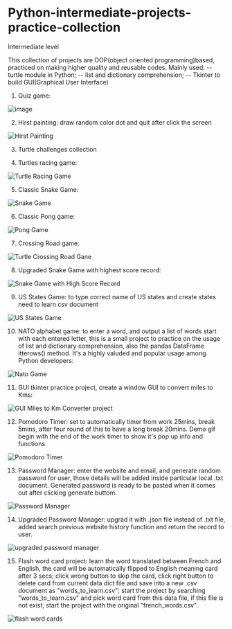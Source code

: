 # Python-intermediate-projects-practice-collection
Intermediate level

This collection of projects are OOP(object oriented programming)based, practiced on making higher quality and reusable codes. 
Mainly used: 
-- turtle module in Python; 
-- list and dictionary comprehension; 
-- Tkinter to build GUI(Graphical User Interface)




1. Quiz game: 


![image](https://user-images.githubusercontent.com/52498280/103629896-a2c88c80-4f8c-11eb-98fa-d69273a496eb.png)



2. Hirst painting: draw random color dot and quit after click the screen


![Hirst Painting](https://user-images.githubusercontent.com/52498280/104828945-5cdbc480-58ba-11eb-9099-2eb4bb26af22.gif)



3. Turtle challenges collection


4. Turtles racing game:


![Turtle Racing Game](https://user-images.githubusercontent.com/52498280/104828953-69601d00-58ba-11eb-8362-3c6c288237bb.gif)



5. Classic Snake Game: 


![Snake Game](https://user-images.githubusercontent.com/52498280/104828946-5e0cf180-58ba-11eb-9134-26bf6215a82f.gif)



6. Classic Pong game:


![Pong Game](https://user-images.githubusercontent.com/52498280/104828550-5fd4b600-58b6-11eb-903c-0cb31c1928ca.gif)



7. Crossing Road game:


![Turtle Crossing Road Gane](https://user-images.githubusercontent.com/52498280/104828951-66fdc300-58ba-11eb-8260-a50335c01890.gif)



8. Upgraded Snake Game with highest score record:


![Snake Game with High Score Record](https://user-images.githubusercontent.com/52498280/104828995-df648400-58ba-11eb-85d5-63925c2fe875.gif)



9. US States Game: to type correct name of US states and create states need to learn csv document


![US States Game](https://user-images.githubusercontent.com/52498280/104828954-6b29e080-58ba-11eb-8d22-29eaea437f6d.gif)



10. NATO alphabet game: to enter a word, and output a list of words start with each entered letter, this is a small project to practice on the usage of list and dictionary comprehension, also the pandas DataFrame itterows() method. It's a highly valuded and popular usage among Python developers:


![Nato Game](https://user-images.githubusercontent.com/52498280/104828955-6cf3a400-58ba-11eb-9864-9effca8d62c3.gif)



11. GUI tkinter practice project, create a window GUI to convert miles to Kms:


![GUI Miles to Km Converter project](https://user-images.githubusercontent.com/52498280/104838329-12803500-5906-11eb-89ec-d02d86d65b93.gif)



12. Pomodoro Timer: set to automatically timer from work 25mins, break 5mins, after four round of this to have a long break 20mins. Demo gif begin with the end of the work timer to show it's pop up info and functions.


![Pomodoro Timer](https://user-images.githubusercontent.com/52498280/104876480-7efd4180-59a3-11eb-88de-09a5e01fe4f7.gif)



13. Password Manager: enter the website and email, and generate random password for user, those details will be added inside particular local .txt document. Generated password is ready to be pasted when it comes out after clicking generate buttom.


![Password Manager](https://user-images.githubusercontent.com/52498280/104884442-17022780-59b2-11eb-9b3c-0cadd8bf167d.gif)



14. Upgraded Password Manager: upgrad it with .json file instead of .txt file, added search previous website history function and return the record to user.


![upgraded password manager](https://user-images.githubusercontent.com/52498280/105002497-1edace00-5a7d-11eb-8628-39b92f34e75f.gif)



15. Flash word card project: learn the word translated between French and English, the card will be automatically flipped to English meaning card after 3 secs; click wrong button to skip the card, click right button to delete card from current data dict file and save into a new .csv document as "words_to_learn.csv"; start the project by searching "words_to_learn.csv" and pick word card from this data file, if this file is not exist, start the project with the original "french_words.csv".


![flash word cards](https://user-images.githubusercontent.com/52498280/105151238-764a6e00-5b51-11eb-96d0-bd12033ba4a6.gif)



